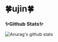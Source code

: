 # 🍀ujin🍀

<!--
**yujinHan97/yujinHan97** is a ✨ _special_ ✨ repository because its `README.md` (this file) appears on your GitHub profile.

Here are some ideas to get you started:

- 🔭 I’m currently working on ...
- 🌱 I’m currently learning ...
- 👯 I’m looking to collaborate on ...
- 🤔 I’m looking for help with ...
- 💬 Ask me about ...
- 📫 How to reach me: ...
- 😄 Pronouns: ...
- ⚡ Fun fact: ...
-->

### ✨Github Stats✨
![Anurag's github stats](https://github-readme-stats.vercel.app/api?username=yujinHan97&show_icons=true&theme=radical)

<br>
